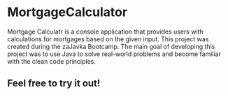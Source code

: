 # MortgageCalculator
Mortgage Calculatr is a console application that provides users with calculations for mortgages based on the given input. 
This project was created during the zaJavka Bootcamp. The main goal of developing this project was to use Java to solve real-world problems and become familiar with the clean code principles.

## Feel free to try it out! 
